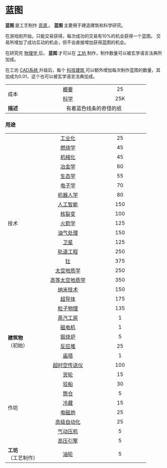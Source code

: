 # 蓝图
<p>
<strong>
        蓝图
</strong>
        是工艺制作
        <a href="?file=003-资源大全/005-资源介绍#工艺制作资源">
        资源
        </a>。
<strong>
        蓝图
</strong>
        主要用于建造建筑和科学研究。
</p>

<p>
        在游戏刚开始，只能交易获得，每次成功的交易有10%的机会获得一个蓝图。
        交易所增加了成功互动的机会，但不会直接增加获得蓝图的机会。
</p>
<p>
        在研究完
        <a href="?file=001-猫咪百科/03-科学/01-科学#物理学">
              物理学
        </a>后，<strong> 蓝图 </strong>才可以在
      <a href="?file=001-猫咪百科/04-工坊/02-工艺">
          工坊
      </a>
        制作，制作数量可以被玄学语言法典所加成。
</p>
<p>
        在工坊
<a href="?file=001-猫咪百科/04-工坊/01-升级#CAD系统">
          CAD系统
</a>
        升级后，每个
        <a href="?file=001-猫咪百科/01-建筑物/03-科技建筑">
          科技建筑
        </a>
        可以额外增加每次制作蓝图的数量，其加成为0.01，这个也可以被玄学语言法典加成。
</p>
<p>
</p>
<table class="wikitable">
<tbody>
<tr>
<td rowspan="2" class="em">
<span style="display: block; width: 100px">
                成本
</span>
</td>
<td style="text-align: center; ">
<span style="display: block; width: 150px">
  <a href="?file=003-资源大全/036-概要">
                  概要
  </a>
</span>
</td>
<td style="text-align: center; ">
<span style="display: block; width: 150px">
                25
</span>
</td>
</tr>
<tr>
<td style="text-align: center; ">
<a href="?file=003-资源大全/014-科学">
                科学
</a>
</td>
<td style="text-align: center; ">
              25K
</td>
</tr>
<tr>
<td rowspan="1">
<strong>
                描述
</strong>
</td>
<td colspan="2" style="text-align: center; ">
              有着蓝色线条的奇怪的纸
</td>
</tr>
</tbody>
</table>

### 用途

<table class="wikitable">
<tbody>
<tr>
<td rowspan="19" class="em">
  <span style="display: block; width: 100px">
                  技术
  </span>
</td>
<td style="text-align: center; ">
  <span style="display: block; width: 150px">
    <a href="?file=001-猫咪百科/03-科学/01-科学#工业化">
                    工业化
    </a>
  </span>
</td>
<td style="text-align: center; ">
  <span style="display: block; width: 150px">
                  25
  </span>
</td>
</tr>
<tr>
<td style="text-align: center; ">
  <a href="?file=001-猫咪百科/03-科学/01-科学#燃烧学">
                  燃烧学
  </a>
</td>
<td style="text-align: center; ">
                45
</td>
</tr>
<tr>
<td style="text-align: center; ">
  <a href="?file=001-猫咪百科/03-科学/01-科学#机械化">
                  机械化
  </a>
</td>
<td style="text-align: center; ">
                45
</td>
</tr>
<tr>
<td style="text-align: center; ">
  <a href="?file=001-猫咪百科/03-科学/01-科学#冶金学">
                  冶金学
  </a>
</td>
<td style="text-align: center; ">
                60
</td>
</tr>
<tr>
<td style="text-align: center; ">
  <a href="?file=001-猫咪百科/03-科学/01-科学#生态学">
                  生态学
  </a>
</td>
<td style="text-align: center; ">
                55
</td>
</tr>
<tr>
<td style="text-align: center; ">
  <a href="?file=001-猫咪百科/03-科学/01-科学#电子学">
                  电子学
  </a>
</td>
<td style="text-align: center; ">
                70
</td>
</tr>
<tr>
<td style="text-align: center; ">
  <a href="?file=001-猫咪百科/03-科学/01-科学#机器人学">
                  机器人学
  </a>
</td>
<td style="text-align: center; ">
                80
</td>
</tr>
<tr>
<td style="text-align: center; ">
  <a href="?file=001-猫咪百科/03-科学/01-科学#人工智能">
                  人工智能
  </a>
</td>
<td style="text-align: center; ">
                150
</td>
</tr>
<tr>
<td style="text-align: center; ">
  <a href="?file=001-猫咪百科/03-科学/01-科学#核裂变">
                  核裂变
  </a>
</td>
<td style="text-align: center; ">
                100
</td>
</tr>
<tr>
<td style="text-align: center; ">
  <a href="?file=001-猫咪百科/03-科学/01-科学#火箭学">
                  火箭学
  </a>
</td>
<td style="text-align: center; ">
                125
</td>
</tr>
<tr>
<td style="text-align: center; ">
  <a href="?file=001-猫咪百科/03-科学/01-科学#油气处理">
                  油气处理
  </a>
</td>
<td style="text-align: center; ">
                150
</td>
</tr>
<tr>
<td style="text-align: center; ">
  <a href="?file=001-猫咪百科/03-科学/01-科学#卫星">
                  卫星
  </a>
</td>
<td style="text-align: center; ">
                125
</td>
</tr>
<tr>
<td style="text-align: center; ">
  <a href="?file=001-猫咪百科/03-科学/01-科学#轨道工程">
                  轨道工程
  </a>
</td>
<td style="text-align: center; ">
                250
</td>
</tr>
<tr>
<td style="text-align: center; ">
  <a href="?file=001-猫咪百科/03-科学/01-科学#钍">
                  钍
  </a>
</td>
<td style="text-align: center; ">
                375
</td>
</tr>
<tr>
<td style="text-align: center; ">
  <a href="?file=001-猫咪百科/03-科学/01-科学#太空地质学">
                 太空地质学
  </a>
</td>
<td style="text-align: center; ">
                250
</td>
</tr>
<tr>
<td style="text-align: center; ">
  <a href="?file=001-猫咪百科/03-科学/01-科学#高等太空地质学">
                  高等太空地质学
  </a>
</td>
<td style="text-align: center; ">
                350
</td>
</tr>
<tr>
<td style="text-align: center; ">
  <a href="?file=001-猫咪百科/03-科学/01-科学#纳米技术">
                  纳米技术
  </a>
</td>
<td style="text-align: center; ">
                150
</td>
</tr>
<tr>
<td style="text-align: center; ">
  <a href="?file=001-猫咪百科/03-科学/01-科学#超导体">
                  超导体
  </a>
</td>
<td style="text-align: center; ">
                175
</td>
</tr>
<tr>
<td style="text-align: center; ">
  <a href="?file=001-猫咪百科/03-科学/01-科学#粒子物理学">
                  粒子物理
  </a>
</td>
<td style="text-align: center; ">
                135
</td>
</tr>
<tr>
<td rowspan="6">
  <strong>
                  建筑物
  </strong>
  <br style="clear:both">
                （初始）
</td>
<td style="text-align: center; ">
  <a href="?file=001-猫咪百科/01-建筑物/06-工业建筑#蒸汽工房">
                 蒸汽工房
  </a>
</td>
<td style="text-align: center; ">
                1
</td>
</tr>
<tr>
<td style="text-align: center; ">
  <a href="?file=001-猫咪百科/01-建筑物/06-工业建筑#磁电机">
                  磁电机
  </a>
</td>
<td style="text-align: center; ">
                1
</td>
</tr>
<tr>
<td style="text-align: center; ">
  <a href="?file=001-猫咪百科/01-建筑物/06-工业建筑#锻烧炉">
                  锻烧炉
  </a>
</td>
<td style="text-align: center; ">
                5
</td>
</tr>
<tr>
<td style="text-align: center; ">
  <a href="?file=001-猫咪百科/01-建筑物/06-工业建筑#反应堆">
                  反应堆
  </a>
</td>
<td style="text-align: center; ">
                25
</td>
</tr>
<tr>
<td style="text-align: center; ">
  <a href="?file=001-猫咪百科/01-建筑物/09-超级建筑物#庙塔">
                  庙塔
  </a>
</td>
<td style="text-align: center; ">
                1
</td>
</tr>
<tr>
<td style="text-align: center; ">
  <a href="?file=001-猫咪百科/01-建筑物/09-超级建筑物#超时空传送仪">
                  超时空传送仪
  </a>
</td>
<td style="text-align: center; ">
                100
</td>
</tr>
<tr>
<td rowspan="8" class="em">
                作坊
</td>
<td style="text-align: center; ">
  <a href="?file=001-猫咪百科/04-工坊/01-升级#货轮">
                  货轮
  </a>
</td>
<td style="text-align: center; ">
                15
</td>
</tr>
<tr>
<td style="text-align: center; ">
  <a href="?file=001-猫咪百科/04-工坊/01-升级#驳船">
                  驳船
  </a>
</td>
<td style="text-align: center; ">
                30
</td>
</tr>
<tr>
<td style="text-align: center; ">
  <a href="?file=001-猫咪百科/04-工坊/01-升级#筒仓">
                  筒仓
  </a>
</td>
<td style="text-align: center; ">
                5
</td>
</tr>
<tr>
<td style="text-align: center; ">
  <a href="?file=001-猫咪百科/04-工坊/01-升级#冷藏">
                  冷藏
  </a>
</td>
<td style="text-align: center; ">
                15
</td>
</tr>
</td>
</tr>
<tr>
<td style="text-align: center; ">
  <a href="?file=001-猫咪百科/04-工坊/01-升级#电磁炮">
                  电磁炮
  </a>
</td>
<td style="text-align: center; ">
                25
</td>
</tr>
<tr>
<td style="text-align: center; ">
  <a href="?file=001-猫咪百科/04-工坊/01-升级#高级自动化">
                  高级自动化
  </a>
</td>
<td style="text-align: center; ">
                25
</td>
</tr>
<tr>
<td style="text-align: center; ">
  <a href="?file=001-猫咪百科/04-工坊/01-升级#气动压力机">
                  气动压机
  </a>
</td>
<td style="text-align: center; ">
                5
</td>
</tr>
<tr>
<td style="text-align: center; ">
  <a href="?file=001-猫咪百科/04-工坊/01-升级#高压引擎">
                  高压引擎
  </a>
</td>
<td style="text-align: center; ">
                5
</td>
</tr>
<tr>
<td rowspan="1" class="em">
  <strong>
                  工坊
  </strong>
    <br> （工艺制作）
</td>
<td style="text-align: center; ">
  <a href="?file=001-猫咪百科/04-工坊/02-工艺#油轮">
                  油轮
  </a>
</td>
<td style="text-align: center; ">
                5
</td>
</tr>
</tbody>
</table>